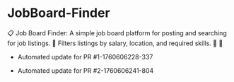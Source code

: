 # JobBoard-Finder
📋 Job Board Finder: A simple job board platform for posting and searching for job listings. 🔎 Filters listings by salary, location, and required skills. 👤 💼


- Automated update for PR #1-1760606228-337

- Automated update for PR #2-1760606241-804